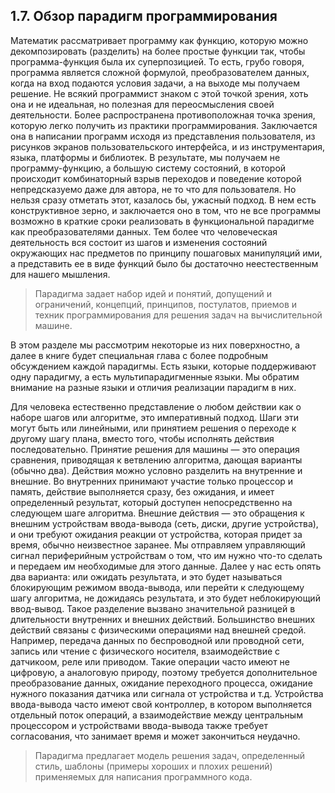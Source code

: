 ## 1.7. Обзор парадигм программирования

Математик рассматривает программу как функцию, которую можно декомпозировать (разделить) на более простые функции так, чтобы программа-функция была их суперпозицией. То есть, грубо говоря, программа является сложной формулой, преобразователем данных, когда на вход подаются условия задачи, а на выходе мы получаем решение. Не всякий программист знаком с этой точкой зрения, хоть она и не идеальная, но полезная для переосмысления своей деятельности. Более распространена противоположная точка зрения, которую легко получить из практики программирования. Заключается она в написании программ исходя из представления пользователя, из рисунков экранов пользовательского интерфейса, и из инструментария, языка, платформы и библиотек. В результате, мы получаем не программу-функцию, а большую систему состояний, в которой происходит комбинаторный взрыв переходов и поведение которой непредсказуемо даже для автора, не то что для пользователя. Но нельзя сразу отметать этот, казалось бы, ужасный подход. В нем есть конструктивное зерно, и заключается оно в том, что не все программы возможно в краткие сроки реализовать в функциональной парадигме как преобразователями данных. Тем более что человеческая деятельность вся состоит из шагов и изменения состояний окружающих нас предметов по принципу пошаговых манипуляций ими, а представить ее в виде функций было бы достаточно неестественным для нашего мышления.

> Парадигма задает набор идей и понятий, допущений и ограничений, концепций, принципов, постулатов, приемов и техник программирования для решения задач на вычислительной машине.

В этом разделе мы рассмотрим некоторые из них поверхностно, а далее в книге будет специальная глава с более подробным обсуждением каждой парадигмы. Есть языки, которые поддерживают одну парадигму, а есть мультипарадигменные языки. Мы обратим внимание на разные языки и отличия реализации парадигм в них.

Для человека естественно представление о любом действии как о наборе шагов или алгоритме, это императивный подход. Шаги эти могут быть или линейными, или принятием решения о переходе к другому шагу плана, вместо того, чтобы исполнять действия последовательно. Принятие решения для машины — это операция сравнения, приводящая к ветвлению алгоритма, дающая варианты (обычно два). Действия можно условно разделить на внутренние и внешние. Во внутренних принимают участие только процессор и память, действие выполняется сразу, без ожидания, и имеет определенный результат, который доступен непосредственно на следующем шаге алгоритма. Внешние действия — это обращения к внешним устройствам ввода-вывода (сеть, диски, другие устройства), и они требуют ожидания реакции от устройства, которая придет за время, обычно неизвестное заранее. Мы отправляем управляющий сигнал периферийным устройствам о том, что им нужно что-то сделать и передаем им необходимые для этого данные. Далее у нас есть опять два варианта: или ожидать результата, и это будет называться блокирующим режимом ввода-вывода, или перейти к следующему шагу алгоритма, не дожидаясь результата, и это будет неблокирующий ввод-вывод. Такое разделение вызвано значительной разницей в длительности внутренних и внешних действий. Большинство внешних действий связаны с физическими операциями над внешней средой. Например, передача данных по беспроводной или проводной сети, запись или чтение с физического носителя, взаимодействие с датчикоом, реле или приводом. Такие операции часто имеют не цифровую, а аналоговую природу, поэтому требуется дополнительное преобразование данных, ожидание переходного процесса, ожидание нужного показания датчика или сигнала от устройства и т.д. Устройства ввода-вывода часто имеют свой контроллер, в котором выполняется отдельный поток операций, а взаимодействие между центральным процессором и устройствами ввода-вывода также требует согласования, что занимает время и может закончиться неудачно.

> Парадигма предлагает модель решения задач, определенный стиль, шаблоны (примеры хороших и плохих решений) применяемых для написания программного кода.
